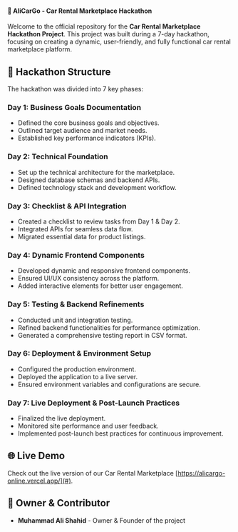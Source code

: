 ####  🚀 AliCarGo - Car Rental Marketplace Hackathon

Welcome to the official repository for the **Car Rental Marketplace Hackathon Project**. This project was built during a 7-day hackathon, focusing on creating a dynamic, user-friendly, and fully functional car rental marketplace platform.

## 📅 Hackathon Structure

The hackathon was divided into 7 key phases:

### **Day 1: Business Goals Documentation**
- Defined the core business goals and objectives.
- Outlined target audience and market needs.
- Established key performance indicators (KPIs).

### **Day 2: Technical Foundation**
- Set up the technical architecture for the marketplace.
- Designed database schemas and backend APIs.
- Defined technology stack and development workflow.

### **Day 3: Checklist & API Integration**
- Created a checklist to review tasks from Day 1 & Day 2.
- Integrated APIs for seamless data flow.
- Migrated essential data for product listings.

### **Day 4: Dynamic Frontend Components**
- Developed dynamic and responsive frontend components.
- Ensured UI/UX consistency across the platform.
- Added interactive elements for better user engagement.

### **Day 5: Testing & Backend Refinements**
- Conducted unit and integration testing.
- Refined backend functionalities for performance optimization.
- Generated a comprehensive testing report in CSV format.

### **Day 6: Deployment & Environment Setup**
- Configured the production environment.
- Deployed the application to a live server.
- Ensured environment variables and configurations are secure.

### **Day 7: Live Deployment & Post-Launch Practices**
- Finalized the live deployment.
- Monitored site performance and user feedback.
- Implemented post-launch best practices for continuous improvement.

## 🌐 Live Demo
Check out the live version of our Car Rental Marketplace [https://alicargo-online.vercel.app/](#).

## 👤 Owner & Contributor
- **Muhammad Ali Shahid** - Owner & Founder of the project



